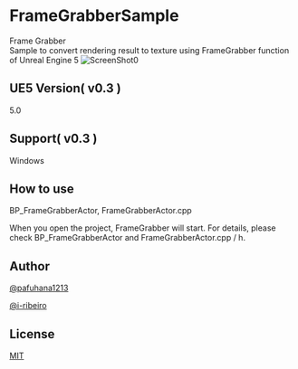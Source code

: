 # FrameGrabberSample
Frame Grabber  
Sample to convert rendering result to texture using FrameGrabber function of Unreal Engine 5 
![ScreenShot0](https://user-images.githubusercontent.com/81265260/162282338-f227f29f-7f6b-4024-b1d1-8fe706d30bd7.png "")


## UE5 Version( v0.3 )
5.0

## Support( v0.3 )
Windows

## How to use 
BP_FrameGrabberActor, FrameGrabberActor.cpp

When you open the project, FrameGrabber will start.
For details, please check BP_FrameGrabberActor and FrameGrabberActor.cpp / h.

## Author
[@pafuhana1213](https://twitter.com/pafuhana1213)

[@i-ribeiro](http://github.com/i-ribeiro/)

## License
[MIT](https://github.com/pafuhana1213/FrameGrabberSample/blob/master/LICENSE)
